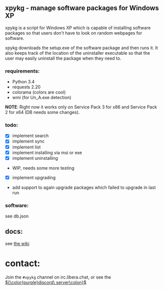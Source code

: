 ## xpykg - manage software packages for Windows XP
xpykg is a script for Windows XP which is capable of installing software
packages so that users don't have to look on random webpages for software.

xpykg downloads the setup.exe of the software package and then runs it.
It also keeps track of the location of the uninstaller executable so that
the user may easily uninstall the package when they need to.

### requirements:
- Python 3.4
 - requests 2.20
 - colorama (colors are cool)
 - wmi (for Un_A.exe detection)

**NOTE**: Right now it works only on Service Pack 3 for x86 and Service Pack 2 for x64 (DB needs some changes).

### todo:
- [x] implement search
- [x] implement sync
- [x] implement list
- [x] implement installing via msi or exe
- [x] implement uninstalling
 - WIP, needs some more testing
- [x] implement upgrading 
 - add support to again upgrade packages which failed to upgrade in last run

### software:
see db.json

## docs:
see [the wiki](https://github.com/abrik1/xpykg/wiki)

# contact:
Join the `#xpykg` channel on irc.libera.chat, or see the [${\color{purple}discord\ server\colon}$](https://discord.gg/5Jwd7Sch88)
